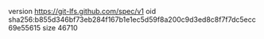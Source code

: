 version https://git-lfs.github.com/spec/v1
oid sha256:b855d346bf73eb284f167b1e1ec5d59f8a200c9d3ed8c8f7f7dc5ecc69e55615
size 46710
